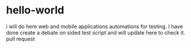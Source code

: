 # hello-world 
i will do here web and mobile applications automations for testing.
I have done create a debate on sided test script and will update here to check it.
pull request
